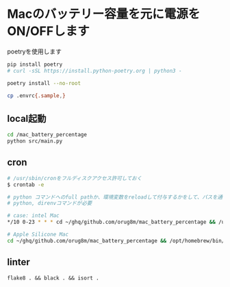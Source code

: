 # Macのバッテリー容量を元に電源をON/OFFします

poetryを使用します
```bash
pip install poetry
# curl -sSL https://install.python-poetry.org | python3 -

poetry install --no-root

cp .envrc{.sample,}
```

## local起動
```bash
cd /mac_battery_percentage
python src/main.py
```

## cron
```bash
# /usr/sbin/cronをフルディスクアクセス許可しておく
$ crontab -e

# python コマンドへのfull pathか、環境変数をreloadして付与するかをして、パスを通して起動する.
# python, direnvコマンドが必要

# case: intel Mac
*/10 0-23 * * * cd ~/ghq/github.com/orug8m/mac_battery_percentage && /usr/local/bin/direnv exec . ~/.anyenv/envs/pyenv/shims/python src/main.py

# Apple Silicone Mac
cd ~/ghq/github.com/orug8m/mac_battery_percentage && /opt/homebrew/bin/direnv exec . ~/.anyenv/envs/pyenv/shims/python src/main.py
```

## linter
```
flake8 . && black . && isort .
```
